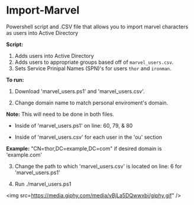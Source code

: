 # Import-Marvel
Powershell script and .CSV file that allows you to import marvel characters as users into Active Directory

<strong>Script:</strong>
1. Adds users into Active Directory
2. Adds users to appropriate groups based off of `marvel_users.csv`.
3. Sets Service Prinipal Names (SPN)'s for users `thor` and `ironman`. 


<strong>To run:</strong>
1. Download 'marvel_users.ps1' and 'marvel_users.csv'.

2. Change domain name to match personal enviroment's domain.
 
**Note:** This will need to be done in both files. 	

-  Inside of 'marvel_users.ps1' on line: 60, 79, & 80
	
-  Inside of 'marvel_users.csv' for each user in the 'ou' section

**Example:** "CN=thor,DC=example,DC=com" if desired domain is 'example.com'
		
3. Change the path to which 'marvel_users.csv' is located on line: 6 for 'marvel_users.ps1'

4. Run ./marvel_users.ps1 


<img src=https://media.giphy.com/media/vBjLa5DQwwxbi/giphy.gif" />

